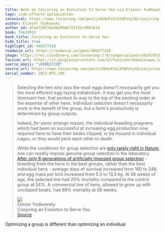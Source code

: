 ```yaml
---
title: Note on Conjuring an Evolution to Serve You via Eliezer Yudkowsky
tags: side-effects optimization
canonical: https://www.lesswrong.com/posts/KE8wPzGiX5QPotyS8/conjuring-an-evolution-to-serve-you
author: Eliezer Yudkowsky
author_id: dfa4720739ad8a9b8b751f2bc9987b7d
book: 24633932
book_title: Conjuring an Evolution to Serve You
hide_title: true
highlight_id: 480277318
readwise_url: https://readwise.io/open/480277318
image: https://res.cloudinary.com/lesswrong-2-0/image/upload/v1654295382/new_mississippi_river_fjdmww.jpg
favicon_url: https://s2.googleusercontent.com/s2/favicons?domain=www.lesswrong.com
source_emoji: "\U0001F310"
source_url: https://www.lesswrong.com/posts/KE8wPzGiX5QPotyS8/conjuring-an-evolution-to-serve-you#:~:text=Selecting%20the%20hen,at%2058%20weeks.
serial_number: 2023.NTE.296
---
```

> Selecting the hen who lays the most eggs doesn't necessarily get you the most efficient egg-laying metabolism. It may get you the *most dominant* hen, that pecked its way to the top of the pecking order at the expense of other hens. Individual selection doesn't necessarily work to the benefit of the group, but a farm's productivity is determined by group outputs.
> 
> Indeed, *for some strange reason,* the individual breeding programs which had been so successful at increasing egg production now required hens to have their beaks clipped, or be housed in individual cages, or they would peck each other to death.
> 
> While the conditions for group selection are [only rarely right in Nature](https://www.lesswrong.com/lw/kw/the_tragedy_of_group_selectionism/), one can readily impose genuine group selection in the laboratory. [After only 6 generations of artificially imposed group selection](http://web.ics.purdue.edu/~bmuir/behavour.htm) - breeding from the hens in the best groups, rather than the best individual hens - average days of survival increased from 160 to 348, and egg mass per bird increased from 5.3 to 13.3 kg. At 58 weeks of age, the selected line had 20% mortality compared to the control group at 54%. A commercial line of hens, allowed to grow up with unclipped beaks, had 89% mortality at 58 weeks.
> <div class="quoteback-footer"><div class="quoteback-avatar"><img class="mini-favicon" src="https://s2.googleusercontent.com/s2/favicons?domain=www.lesswrong.com"></div><div class="quoteback-metadata"><div class="metadata-inner"><span style="display:none">FROM:</span><div aria-label="Eliezer Yudkowsky" class="quoteback-author"> Eliezer Yudkowsky</div><div aria-label="Conjuring an Evolution to Serve You" class="quoteback-title"> Conjuring an Evolution to Serve You</div></div></div><div class="quoteback-backlink"><a target="_blank" aria-label="go to the full text of this quotation" rel="noopener" href="https://www.lesswrong.com/posts/KE8wPzGiX5QPotyS8/conjuring-an-evolution-to-serve-you#:~:text=Selecting%20the%20hen,at%2058%20weeks." class="quoteback-arrow"> Source</a></div></div>

Optimizing a group is different than optimizing an individual